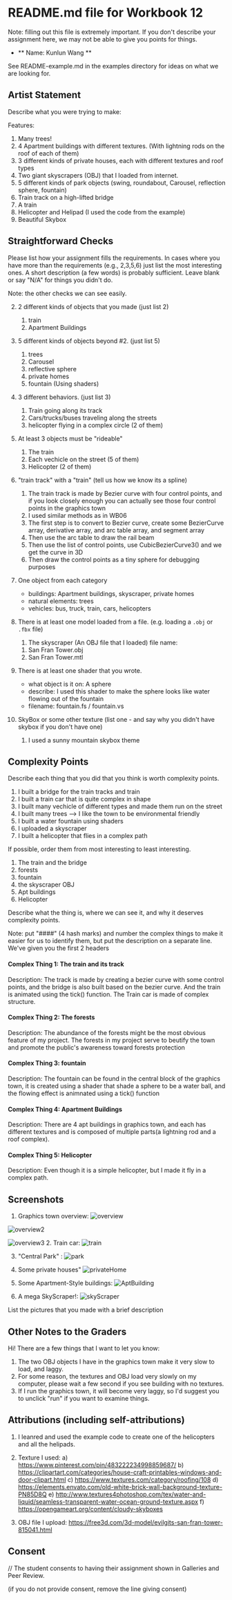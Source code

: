# README.md file for Workbook 12

Note: filling out this file is extremely important. If you don't describe your assignment here, we may not be able to give you points for things.

- ** Name: Kunlun Wang ** 

See README-example.md in the examples directory for ideas on what we are looking for.

## Artist Statement

Describe what you were trying to make:


Features:
1. Many trees! 
2. 4 Apartment buildings with different textures. (With lightning rods on the roof of each of them)
3. 3 different kinds of private houses, each with different textures and roof types
4. Two giant skyscrapers (OBJ) that I loaded from internet.
5. 5 different kinds of park objects (swing, roundabout, Carousel, reflection sphere, fountain)
6. Train track on a high-lifted bridge 
7. A train 
8. Helicopter and Helipad (I used the code from the example)
9. Beautiful Skybox 


## Straightforward Checks

Please list how your assignment fills the requirements. In cases where you have more than the requirements (e.g., 2,3,5,6) just list the most interesting ones. A short description (a few words) is probably sufficient. Leave blank or say "N/A" for things you didn't do.

Note: the other checks we can see easily.

2. 2 different kinds of objects that you made (just list 2)
    1. train 
    2. Apartment Buildings 

3.  5 different kinds of objects beyond #2. (just list 5)
    1. trees 
    2. Carousel 
    3. reflective sphere 
    4. private homes 
    5. fountain (Using shaders)

5. 3 different behaviors. (just list 3)
    1. Train going along its track
    2. Cars/trucks/buses traveling along the streets
    3. helicopter flying in a complex circle (2 of them) 

6. At least 3 objects must be "rideable"
    1. The train 
    2. Each vechicle on the street (5 of them)
    3. Helicopter (2 of them)

7. "train track" with a "train" (tell us how we know its a spline)
    1. The train track is made by Bezier curve with four control points, and if you look closely enough 
    you can actually see those four control points in the graphics town
    2. I used similar methods as in WB06
    3. The first step is to convert to Bezier curve, create some BezierCurve array, derivative array, and arc table array, and segment array 
    3. Then use the arc table to draw the rail beam
    4. Then use the list of control points, use CubicBezierCurve3() and we get the curve in 3D 
    5. Then draw the control points as a tiny sphere for debugging purposes 

8. One object from each category
    - buildings: Apartment buildings, skyscraper, private homes 
    - natural elements: trees
    - vehicles: bus, truck, train, cars, helicopters

9. There is at least one model loaded from a file. (e.g. loading a `.obj` or `.fbx` file)
    1. The skyscraper (An OBJ file that I loaded)
    file name: 
    1) San Fran Tower.obj 
    2) San Fran Tower.mtl


10. There is at least one shader that you wrote.
    - what object is it on: A sphere 
    - describe: I used this shader to make the sphere looks like water flowing out of the fountain  
    - filename: fountain.fs / fountain.vs 

12. SkyBox or some other texture (list one - and say why you didn't have skybox if you don't have one)
    1. I used a sunny mountain skybox theme

## Complexity Points

Describe each thing that you did that you think is worth complexity points.
1. I built a bridge for the train tracks and train 
2. I built a train car that is quite complex in shape
3. I built many vechicle of different types and made them run on the street
4. I built many trees --> I like the town to be environmental friendly
5. I built a water fountain using shaders
6. I uploaded a skyscraper 
7. I built a helicopter that flies in a complex path 

If possible, order them from most interesting to least interesting.
1. The train and the bridge 
2. forests
3. fountain 
4. the skyscraper OBJ 
5. Apt buildings 
6. Helicopter 


Describe what the thing is, where we can see it, and why it deserves complexity points.

Note: put "####" (4 hash marks) and number the complex things to make it easier for us to identify them, but put the description on a separate line. We've given you the first 2 headers

#### Complex Thing 1:  The train and its track 
Description: The track is made by creating a bezier curve with some control points, and the bridge is also built 
based on the bezier curve. And the train is animated using the tick() function. The Train car is made of complex 
structure. 

#### Complex Thing 2: The forests
Description: The abundance of the forests might be the most obvious feature of my project. The forests in my project 
serve to beutify the town and promote the public's awareness toward forests protection

#### Complex Thing 3: fountain 
Description: The fountain can be found in the central block of the graphics town, it is created using a shader that 
shade a sphere to be a water ball, and the flowing effect is animnated using a tick() function 

#### Complex Thing 4: Apartment Buildings
Description: There are 4 apt buildings in graphics town, and each has different textures and is composed of multiple parts(a lightning rod and a roof complex). 

#### Complex Thing 5: Helicopter 
Description: Even though it is a simple helicopter, but I made it fly in a complex path. 

## Screenshots
1. Graphics town overview: 
![overview](https://user-images.githubusercontent.com/52982585/80853226-894c9500-8bf4-11ea-9f4e-996f120b719f.jpg)

![overview2](https://user-images.githubusercontent.com/52982585/80853304-5eaf0c00-8bf5-11ea-9cb7-74452a76e200.jpg)

![overview3](https://user-images.githubusercontent.com/52982585/80854717-23660a80-8c00-11ea-9d04-07e8f4444356.jpg)
2. Train car:
![train](https://user-images.githubusercontent.com/52982585/80853276-25769c00-8bf5-11ea-8650-84fba5b58749.jpg)

3. "Central Park" :
![park](https://user-images.githubusercontent.com/52982585/80853359-cebd9200-8bf5-11ea-937c-73aa60d2aae0.jpg)

4. Some private houses"
![privateHome](https://user-images.githubusercontent.com/52982585/80853406-47245300-8bf6-11ea-9f65-8294d5404583.jpg)

5. Some Apartment-Style buildings:
![AptBuilding](https://user-images.githubusercontent.com/52982585/80853443-94a0c000-8bf6-11ea-8720-9dd132fa940d.jpg)

6. A mega SkyScraper!: 
![skyScraper](https://user-images.githubusercontent.com/52982585/80853511-214b7e00-8bf7-11ea-98b4-ba1844083f94.jpg)

List the pictures that you made with a brief description

## Other Notes to the Graders
Hi! There are a few things that I want to let you know: 
1) The two OBJ objects I have in the graphics town make it very slow to load, and laggy. 
2) For some reason, the textures and OBJ load very slowly on my computer, please wait a few second if you see building
with no textures.
3) If I run the graphics town, it will become very laggy, so I'd suggest you to unclick "run" if you want to examine things.

## Attributions (including self-attributions)

1. I leanred and used the example code to create one of the helicopters and all the helipads.

2. Texture I used: 
    a) https://www.pinterest.com/pin/483222234998859687/
    b) https://clipartart.com/categories/house-craft-printables-windows-and-door-clipart.html
    c) https://www.textures.com/category/roofing/108
    d) https://elements.envato.com/old-white-brick-wall-background-texture-PN85D8Q 
    e) http://www.textures4photoshop.com/tex/water-and-liquid/seamless-transparent-water-ocean-ground-texture.aspx 
    f) https://opengameart.org/content/cloudy-skyboxes 

3. OBJ file I upload: 
https://free3d.com/3d-model/evilgits-san-fran-tower-815041.html



## Consent

// The student consents to having their assignment shown in Galleries and Peer Review.

(if you do not provide consent, remove the line giving consent)
